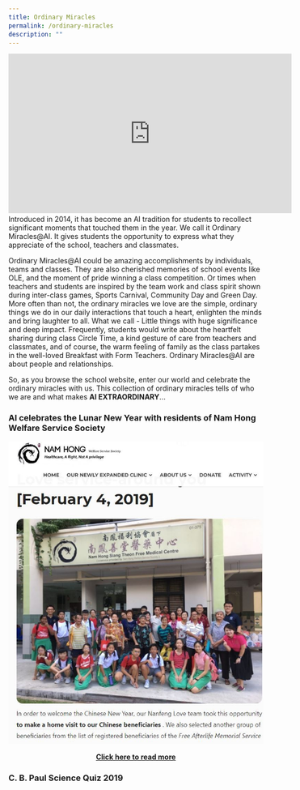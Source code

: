 ```yaml
---
title: Ordinary Miracles
permalink: /ordinary-miracles
description: ""
---
```

<p><iframe src="https://www.youtube.com/embed/0nOnZaA-rvg" width="560" height="315" frameborder="0" allowfullscreen="allowfullscreen"></iframe><br />Introduced in 2014, it has become an AI tradition for students to recollect significant moments that touched them in the year. We call it Ordinary Miracles@AI. It gives students the opportunity to express what they appreciate of the school, teachers and classmates.</p>
<p>Ordinary Miracles@AI could be amazing accomplishments by individuals, teams and classes. They are also cherished memories of school events like OLE, and the moment of pride winning a class competition. Or times when teachers and students are inspired by the team work and class spirit shown during inter-class games, Sports Carnival, Community Day and Green Day. More often than not, the ordinary miracles we love are the simple, ordinary things we do in our daily interactions that touch a heart, enlighten the minds and bring laughter to all. What we call - Little things with huge significance and deep impact. Frequently, students would write about the heartfelt sharing during class Circle Time, a kind gesture of care from teachers and classmates, and of course, the warm feeling of family as the class partakes in the well-loved Breakfast with Form Teachers. Ordinary Miracles@AI are about people and relationships.</p>
<p>So, as you browse the school website, enter our world and celebrate the ordinary miracles with us. This collection of ordinary miracles tells of who we are and what makes&nbsp;<strong>AI EXTRAORDINARY</strong>...</p>

<h3>AI celebrates the Lunar New Year with residents of Nam Hong Welfare Service Society</h3>
<img src="/images/om1.jpg">
<p style="text-align: center;"><strong><a href="http://www.namhongwelfare.org.sg/zh-hans/%E7%88%B1%E5%BF%83%E6%9C%8D%E5%8A%A1-%E5%9C%A8%E6%82%A8%E5%B7%A6%E5%8F%B3-2019%E5%B9%B42%E6%9C%884%E6%97%A5/" target="_blank" rel="noopener">Click here to read more</a></strong></p>

<h3>C. B. Paul Science Quiz 2019</h3>